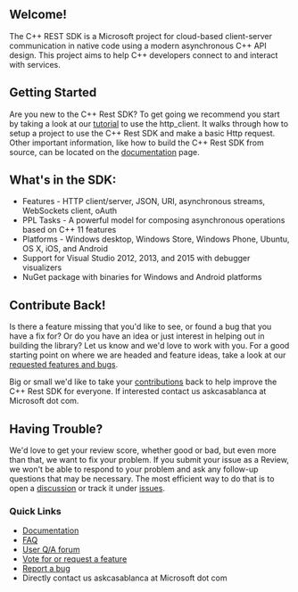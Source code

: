 ## Welcome!

The C++ REST SDK is a Microsoft project for cloud-based client-server communication in native code using a modern asynchronous C++ API design. This project aims to help C++ developers connect to and interact with services.  

## Getting Started

Are you new to the C++ Rest SDK? To get going we recommend you start by taking a look at our [tutorial](https://github.com/Microsoft/cpprestsdk/wiki/Getting-Started-Tutorial) to use the http_client. It walks through how to setup a project to use the C++ Rest SDK and make a basic Http request. Other important information, like how to build the C++ Rest SDK from source, can be located on the [documentation](https://github.com/Microsoft/cpprestsdk/wiki) page.  

## What's in the SDK:

*   Features - HTTP client/server, JSON, URI, asynchronous streams, WebSockets client, oAuth
*   PPL Tasks - A powerful model for composing asynchronous operations based on C++ 11 features
*   Platforms - Windows desktop, Windows Store, Windows Phone, Ubuntu, OS X, iOS, and Android
*   Support for Visual Studio 2012, 2013, and 2015 with debugger visualizers
*   NuGet package with binaries for Windows and Android platforms

## Contribute Back!

Is there a feature missing that you'd like to see, or found a bug that you have a fix for? Or do you have an idea or just interest in helping out in building the library? Let us know and we'd love to work with you. For a good starting point on where we are headed and feature ideas, take a look at our [requested features and bugs](https://github.com/Microsoft/cpprestsdk/issues).  

Big or small we'd like to take your [contributions](https://github.com/Microsoft/cpprestsdk/wiki/Make-a-contribution-and-report-issues) back to help improve the C++ Rest SDK for everyone. If interested contact us askcasablanca at Microsoft dot com.  

## Having Trouble?

We'd love to get your review score, whether good or bad, but even more than that, we want to fix your problem. If you submit your issue as a Review, we won't be able to respond to your problem and ask any follow-up questions that may be necessary. The most efficient way to do that is to open a [discussion](https://casablanca.codeplex.com/discussions) or track it under [issues](https://casablanca.codeplex.com/workitem/list/basic?field=Votes&direction=Descending&issuesToDisplay=Open&keywords=&emailSubscribedItemsOnly=false&size=50).  

### Quick Links

*   [Documentation](https://casablanca.codeplex.com/documentation)
*   [FAQ](https://casablanca.codeplex.com/wikipage?title=FAQ)
*   [User Q/A forum](https://casablanca.codeplex.com/discussions)
*   [Vote for or request a feature](https://casablanca.codeplex.com/workitem/list/basic?field=Votes&direction=Descending&issuesToDisplay=Open&keywords=&emailSubscribedItemsOnly=false&size=50)
*   [Report a bug](https://casablanca.codeplex.com/WorkItem/Create)
*   Directly contact us askcasablanca at Microsoft dot com

